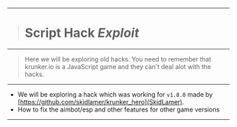 __________________________________
># Script Hack *Exploit*
__________________________________
>Here we will be exploring old hacks. You need to remember that krunker.io is a JavaScript game and they can't deal alot with the hacks.
__________________________________
- We will be exploring a hack which was working for `v1.8.0` made by [https://github.com/skidlamer/krunker_hero](SkidLamer).
- How to fix the aimbot/esp and other features for other game versions
__________________________________

